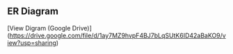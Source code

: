 ## ER Diagram
[View Digram (Google Drive)] (https://drive.google.com/file/d/1ay7MZ9hvpF4BJ7bLqSUtK6ID42aBaKO9/view?usp=sharing)